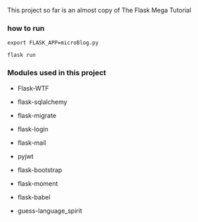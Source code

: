 This project so far is an almost copy of The Flask Mega Tutorial

### how to run

`export FLASK_APP=microBlog.py`

`flask run`

### Modules used in this project

* Flask-WTF

* flask-sqlalchemy

* flask-migrate

* flask-login

* flask-mail

* pyjwt

* flask-bootstrap

* flask-moment

* flask-babel

* guess-language_spirit
